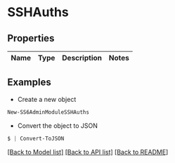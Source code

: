 # SSHAuths
## Properties

Name | Type | Description | Notes
------------ | ------------- | ------------- | -------------

## Examples

- Create a new object
```powershell
New-SS6AdminModuleSSHAuths 
```

- Convert the object to JSON
```powershell
$ | Convert-ToJSON
```


[[Back to Model list]](../README.md#documentation-for-models) [[Back to API list]](../README.md#documentation-for-api-endpoints) [[Back to README]](../README.md)

